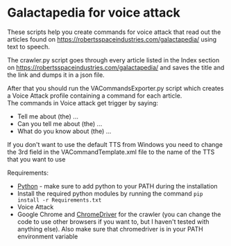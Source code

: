 
# Galactapedia for voice attack

These scripts help you create commands for voice attack that read out the articles found on https://robertsspaceindustries.com/galactapedia/ using text to speech.

The crawler.py script goes through every article listed in the Index section on https://robertsspaceindustries.com/galactapedia/ and saves the title and the link and dumps it in a json file.  

After that you should run the VACommandsExporter.py script which creates a Voice Attack profile containing a command for each article.  
The commands in Voice attack get trigger by saying:  
* Tell me about (the) ...
* Can you tell me about (the) ...
* What do you know about (the) ...
    
If you don't want to use the default TTS from Windows you need to change the 3rd <Context2> field in the VACommandTemplate.xml file to the name of the TTS that you want to use  
    
Requirements:  

* [Python](https://www.python.org) - make sure to add python to your PATH during the installation
* Install the required python modules by running the command `pip install -r Requirements.txt`  
* Voice Attack  
* Google Chrome and [ChromeDriver](https://chromedriver.chromium.org/downloads) for the crawler (you can change the code to use other browsers if you want to, but I haven't tested with anything else). Also make sure that chromedriver is in your PATH environment variable  
    

    
